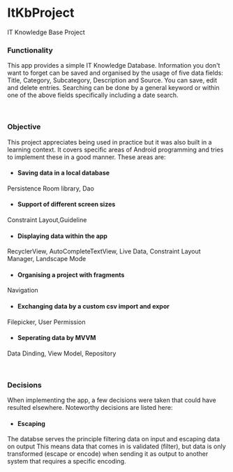 # ItKbProject
IT Knowledge Base Project

### Functionality

This app provides a simple IT Knowledge Database. Information you don't want to forget can be saved and organised by the usage of five data fields:
Title, Category, Subcategory, Description and Source.
You can save, edit and delete entries. Searching can be done by a general keyword or within one of the above fields specifically including a date search.

<br>

### Objective

This project appreciates being used in practice but it was also built in a learning context. It covers specific areas of Android programming and tries to implement these in a good manner. These areas are:

- #### Saving data in a local database
Persistence Room library, Dao

- #### Support of different screen sizes 
Constraint Layout,Guideline

- #### Displaying data within the app
RecyclerView, AutoCompleteTextView, Live Data, Constraint Layout Manager, Landscape Mode

- #### Organising a project with fragments
Navigation

- #### Exchanging data by a custom csv import and expor
Filepicker, User Permission

- #### Seperating data by MVVM
Data Dinding, View Model, Repository

<br>

### Decisions
When implementing the app, a few decisions were taken that could have resulted elsewhere. Noteworthy decisions are listed here:

- #### Escaping
The databse serves the principle filtering data on input and escaping data on output
This means data that comes in is validated (filter), but data is only transformed (escape or encode) when sending it as output 
to another system that requires a specific encoding.

